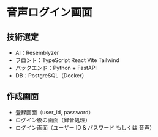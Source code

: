 # 音声ログイン画面

## 技術選定

- AI：Resemblyzer
- フロント：TypeScript React Vite Tailwind
- バックエンド：Python + FastAPI
- DB：PostgreSQL（Docker）

## 作成画面

- 登録画面（user_id, password）
- ログイン後の画面（録音処理）
- ログイン画面（ユーザー ID & パスワード もしくは 音声）
